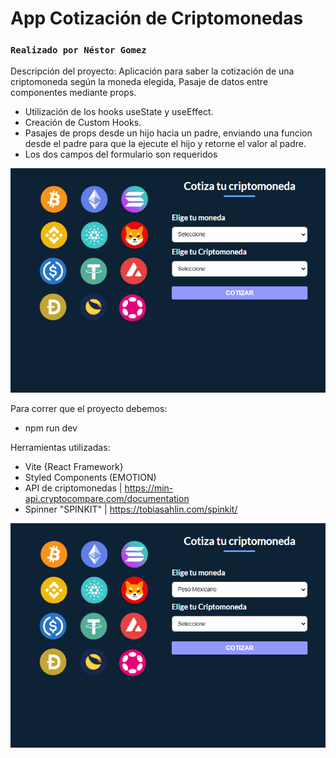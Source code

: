 # App Cotización de Criptomonedas

### `Realizado por Néstor Gomez`


Descripción del proyecto:
Aplicación para saber la cotización de una criptomoneda según la moneda elegida, 
Pasaje de datos entre componentes mediante props.
- Utilización de los hooks useState y useEffect.
- Creación de Custom Hooks.
- Pasajes de props desde un hijo hacia un padre, enviando una funcion desde el padre para que la ejecute el hijo y retorne el valor al padre.
- Los dos campos del formulario son requeridos
<img src="./public/completar-campos.gif" />

Para correr que el proyecto debemos:

- npm run dev

Herramientas utilizadas:

- Vite {React Framework}
- Styled Components (EMOTION)
- API de criptomonedas | https://min-api.cryptocompare.com/documentation
- Spinner "SPINKIT" | https://tobiasahlin.com/spinkit/


<img src="./public/elegir-cripto.gif" />






